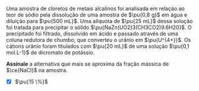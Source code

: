 Uma amostra de cloretos de metais alcalinos foi analisada em relação ao teor de sódio pela dissolução de uma amostra de $\pu{0,8 g}$ em água e diluição para $\pu{500 mL}$. Uma alíquota de $\pu{25 mL}$ dessa solução foi tratada para precipitar o sólido $\pu{NaZn(UO2)3(CH3CO2)9.6H20}$. O precipitado foi filtrado, dissolvido em ácido e passado através de uma coluna redutora de chumbo, que converteu o urânio em $\pu{U^{4+}}$. Os cátions urânio foram titulados com $\pu{20 mL}$ de uma solução $\pu{0,1 mol.L-1}$ de dicromato de potássio.

**Assinale** a alternativa que mais se aproxima da fração mássica de $\ce{NaCl}$ na amostra.

- [x] $\pu{15 \%}$

